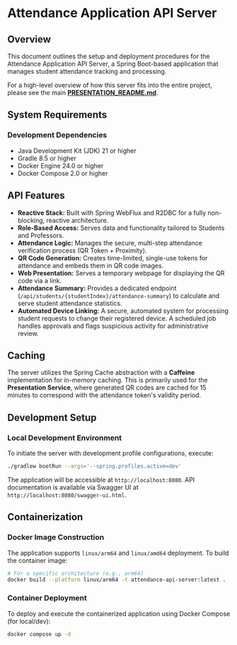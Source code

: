 # Attendance Application API Server

## Overview
This document outlines the setup and deployment procedures for the Attendance Application API Server, a Spring Boot-based application that manages student attendance tracking and processing.

For a high-level overview of how this server fits into the entire project, please see the main [**PRESENTATION_README.md**](../../PRESENTATION_README.md).

## System Requirements

### Development Dependencies
- Java Development Kit (JDK) 21 or higher
- Gradle 8.5 or higher
- Docker Engine 24.0 or higher
- Docker Compose 2.0 or higher

## API Features

- **Reactive Stack:** Built with Spring WebFlux and R2DBC for a fully non-blocking, reactive architecture.
- **Role-Based Access:** Serves data and functionality tailored to Students and Professors.
- **Attendance Logic:** Manages the secure, multi-step attendance verification process (QR Token + Proximity).
- **QR Code Generation:** Creates time-limited, single-use tokens for attendance and embeds them in QR code images.
- **Web Presentation:** Serves a temporary webpage for displaying the QR code via a link.
- **Attendance Summary:** Provides a dedicated endpoint (`/api/students/{studentIndex}/attendance-summary`) to calculate and serve student attendance statistics.
- **Automated Device Linking:** A secure, automated system for processing student requests to change their registered device. A scheduled job handles approvals and flags suspicious activity for administrative review.

## Caching

The server utilizes the Spring Cache abstraction with a **Caffeine** implementation for in-memory caching. This is primarily used for the **Presentation Service**, where generated QR codes are cached for 15 minutes to correspond with the attendance token's validity period.

## Development Setup

### Local Development Environment
To initiate the server with development profile configurations, execute:

```bash
./gradlew bootRun --args='--spring.profiles.active=dev'
```

The application will be accessible at `http://localhost:8080`. API documentation is available via Swagger UI at `http://localhost:8080/swagger-ui.html`.

## Containerization

### Docker Image Construction
The application supports `linux/arm64` and `linux/amd64` deployment. To build the container image:

```bash
# For a specific architecture (e.g., arm64)
docker build --platform linux/arm64 -t attendance-api-server:latest .
```

### Container Deployment
To deploy and execute the containerized application using Docker Compose (for local/dev):

```bash
docker compose up -d
```